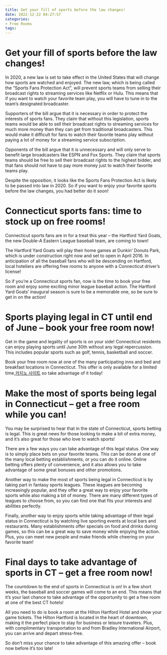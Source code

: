 ```yaml
---
title: Get your fill of sports before the law changes!
date: 2022-12-22 04:27:57
categories:
- Free Rooms
tags:
---
```



#  Get your fill of sports before the law changes!

In 2020, a new law is set to take effect in the United States that will change how sports are watched and enjoyed. The new law, which is being called the “Sports Fans Protection Act”, will prevent sports teams from selling their broadcast rights to streaming services like Netflix or Hulu. This means that if you want to watch your favorite team play, you will have to tune in to the team’s designated broadcaster.

Supporters of the bill argue that it is necessary in order to protect the interests of sports fans. They claim that without this legislation, sports teams would be able to sell their broadcast rights to streaming services for much more money than they can get from traditional broadcasters. This would make it difficult for fans to watch their favorite teams play without paying a lot of money for a streaming service subscription.

Opponents of the bill argue that it is unnecessary and will only serve to benefit large broadcasters like ESPN and Fox Sports. They claim that sports teams should be free to sell their broadcast rights to the highest bidder, and that fans should not have to pay more money just to watch their favorite teams play.

Despite the opposition, it looks like the Sports Fans Protection Act is likely to be passed into law in 2020. So if you want to enjoy your favorite sports before the law changes, you had better do it soon!

#  Connecticut sports fans: time to stock up on free rooms!

Connecticut sports fans are in for a treat this year – the Hartford Yard Goats, the new Double-A Eastern League baseball team, are coming to town!

The Hartford Yard Goats will play their home games at Dunkin’ Donuts Park, which is under construction right now and set to open in April 2016. In anticipation of all the baseball fans who will be descending on Hartford, local hoteliers are offering free rooms to anyone with a Connecticut driver’s license!

So if you’re a Connecticut sports fan, now is the time to book your free room and enjoy some exciting minor league baseball action. The Hartford Yard Goats’ inaugural season is sure to be a memorable one, so be sure to get in on the action!

#  Sports playing legal in CT until end of June – book your free room now!

Get in the game and legality of sports is on your side! Connecticut residents can enjoy playing sports until June 30th without any legal repercussion. This includes popular sports such as golf, tennis, basketball and soccer.

Book your free room now at one of the many participating inns and bed and breakfast locations in Connecticut. This offer is only available for a limited time,[카지노 사이트](https://choegocasino.com/) so take advantage of it today!

#  Make the most of sports being legal in Connecticut – get a free room while you can!

You may be surprised to hear that in the state of Connecticut, sports betting is legal. This is great news for those looking to make a bit of extra money, and it’s also great for those who love to watch sports!

There are a few ways you can take advantage of this legal status. One way is to simply place bets on your favorite teams. This can be done at one of the many local betting establishments, or you can do it online. Online betting offers plenty of convenience, and it also allows you to take advantage of some great bonuses and other promotions.

Another way to make the most of sports being legal in Connecticut is by taking part in fantasy sports leagues. These leagues are becoming increasingly popular, and they offer a great way to enjoy your favorite sports while also making a bit of money. There are many different types of leagues to choose from, so you can find one that fits your interests and abilities perfectly.

Finally, another way to enjoy sports while taking advantage of their legal status in Connecticut is by watching live sporting events at local bars and restaurants. Many establishments offer specials on food and drinks during games, so this can be a great way to save money while enjoying the action. Plus, you can meet new people and make friends while cheering on your favorite team!

#  Final days to take advantage of sports in CT – get a free room now!

The countdown to the end of sports in Connecticut is on! In a few short weeks, the baseball and soccer games will come to an end. This means that it’s your last chance to take advantage of the opportunity to get a free room at one of the best CT hotels!

All you need to do is book a room at the Hilton Hartford Hotel and show your game tickets. The Hilton Hartford is located in the heart of downtown, making it the perfect place to stay for business or leisure travelers. Plus, with complimentary transportation to and from Bradley International Airport, you can arrive and depart stress-free.

So don’t miss your chance to take advantage of this amazing offer – book now before it’s too late!